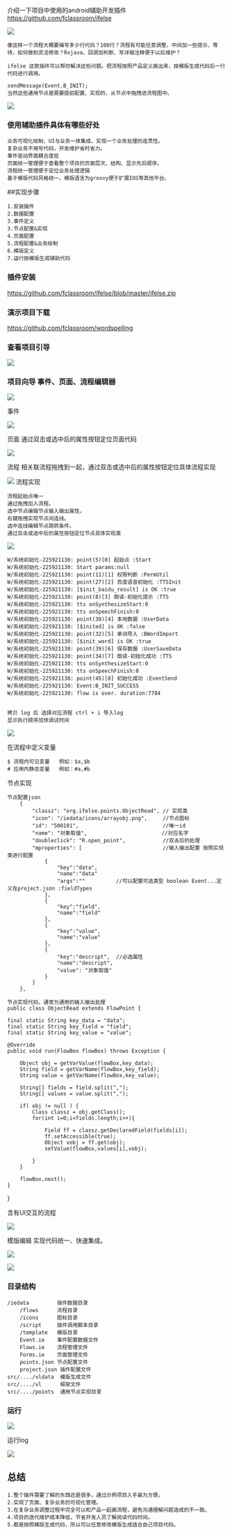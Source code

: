 介绍一下项目中使用的android辅助开发插件
https://github.com/fclassroom/ifelse

![](https://user-gold-cdn.xitu.io/2019/2/28/1693210554692fdc?w=840&h=382&f=png&s=90870) 


    像这样一个流程大概要编写多少行代码？100行？流程有可能任意调整，中间加一些提示、等待，如何做到灵活修改？Rxjava、回调加判断、写详细注释便于以后维护？

    ifelse 这款插件可以帮你解决这些问题。把流程按照产品定义画出来，按模版生成代码后一行代码进行调用。
    
    sendMessage(Event.B_INIT);
    当然这些通用节点是需要提前配置、实现的，从节点中拖拽进流程图中。

![](https://user-gold-cdn.xitu.io/2019/3/8/1695b0c089a0116e?w=499&h=397&f=png&s=56778)


### 使用辅助插件具体有哪些好处
    
    业务可视化绘制、UI与业务一体集成，实现一个业务处理的连贯性。
    复杂业务不用写代码，开发维护省时省力。
    事件驱动界面耦合度低
    页面统一管理便于查看整个项目的页面层次、结构、显示先后顺序。
    流程统一管理便于定位业务处理逻辑
    基于模版代码风格统一，模版语言为groovy便于扩展IOS等其他平台。
    

    
##实现步骤
   
    1.安装插件
    2.数据配置
    3.事件定义
    3.节点配置&实现
    4.页面配置
    5.流程配置&业务绘制
    6.模版定义
    7.运行按模版生成辅助代码
    
### 插件安装

https://github.com/fclassroom/ifelse/blob/master/ifelse.zip
   
### 演示项目下载

https://github.com/fclassroom/wordspelling

### 查看项目引导
    
    
![](https://user-gold-cdn.xitu.io/2019/3/8/1695b243270019b9?w=179&h=46&f=png&s=6990)

### 项目向导 事件、页面、流程编辑器
    
![](https://user-gold-cdn.xitu.io/2019/3/8/1695b2690f3faf15?w=357&h=394&f=png&s=43288)

事件 

![](https://user-gold-cdn.xitu.io/2019/3/8/1695b2efb5018694?w=954&h=524&f=png&s=110169)

页面 通过双击或选中后的属性按钮定位页面代码

![](https://user-gold-cdn.xitu.io/2019/3/8/1695b2f78ba18c74?w=760&h=509&f=png&s=79699)
    
流程 相关联流程拖拽到一起，通过双击或选中后的属性按钮定位具体流程实现

![](https://user-gold-cdn.xitu.io/2019/3/8/1695b2fe8988edf4?w=603&h=385&f=png&s=62269)
流程实现 

    流程起始点唯一
    通过拖拽加入流程。
    选中节点编辑节点输入输出属性。
    右键拖拽实现节点间连线。
    选中连线编辑节点跳转条件。
    通过双击或选中后的属性按钮定位节点具体实现类
    

![](https://user-gold-cdn.xitu.io/2019/3/8/1695b357899eb900?w=2234&h=1212&f=png&s=838438)

    W/系统初始化-225921130: point(5)[0] 起始点 :Start
    W/系统初始化-225921130: Start params:null
    W/系统初始化-225921130: point(11)[1] 权限判断 :PermUtil
    W/系统初始化-225921130: point(27)[2] 百度语音初始化 :TTSInit
    W/系统初始化-225921130: [$init_baidu_result] is OK :true
    W/系统初始化-225921130: point(8)[3] 朗读-初始化提示 :TTS
    W/系统初始化-225921130: tts onSynthesizeStart:0
    W/系统初始化-225921130: tts onSpeechFinish:0
    W/系统初始化-225921130: point(38)[4] 本地数据 :UserData
    W/系统初始化-225921130: [$inited] is OK :false
    W/系统初始化-225921130: point(32)[5] 单词导入 :BWordImport
    W/系统初始化-225921130: [$init_word] is OK :true
    W/系统初始化-225921130: point(39)[6] 保存数据 :UserSaveData
    W/系统初始化-225921130: point(34)[7] 朗读-初始化成功 :TTS
    W/系统初始化-225921130: tts onSynthesizeStart:0
    W/系统初始化-225921130: tts onSpeechFinish:0
    W/系统初始化-225921130: point(45)[8] 初始化成功 :EventSend
    W/系统初始化-225921130: Event:B_INIT_SUCCESS
    W/系统初始化-225921130: flow is over. duration:7784
    
    
    拷贝 log 后 选择对应流程 ctrl + i 导入log
    显示执行顺序加快调试时间
  
![](https://user-gold-cdn.xitu.io/2019/3/8/1695b5ed9ed45f84?w=839&h=464&f=png&s=191935)

在流程中定义变量

    $ 流程内可见变量   例如：$a,$b
    # 应用内静态变量   例如：#a,#b 
    
节点实现
    
    节点配置json
        {
            "classz": "org.ifelse.points.ObjectRead", // 实现类
            "icon": "/iedata/icons/arrayobj.png",     //节点图标
            "id": "500101",                           //唯一id
            "name": "对象取值",                        //对应名字
            "doubleclick": "R.open_point",            //双击后的处理
            "mproperties": [                          //输入输出配置 按照实现类进行配置 
                {
                    "key":"data",
                    "name":"data"
                    "args":""          //可以配置可选类型 boolean Event...定义在project.json :fieldTypes
                },
                {
                    "key":"field",
                    "name":"field"
                },
                {
                    "key":"value",
                    "name":"value"
                },
                {
                    "key":"descript",  //必选属性
                    "name":"descript",
                    "value": "对象取值"
                }
            ]
        },
    
    节点实现代码，通常为通用的输入输出处理
    public class ObjectRead extends FlowPoint {

    final static String key_data = "data";
    final static String key_field = "field";
    final static String key_value = "value";

    @Override
    public void run(FlowBox flowBox) throws Exception {

        Object obj = getVarValue(flowBox,key_data);
        String field = getVarName(flowBox,key_field);
        String value = getVarName(flowBox,key_value);

        String[] fields = field.split(",");
        String[] values = value.split(",");

        if( obj != null ) {
            Class classz = obj.getClass();
            for(int i=0;i<fields.length;i++){

                Field ff = classz.getDeclaredField(fields[i]);
                ff.setAccessible(true);
                Object vobj = ff.get(obj);
                setValue(flowBox,values[i],vobj);

            }
        }

        flowBox.next();
    }
}

含有UI交互的流程


![](https://user-gold-cdn.xitu.io/2019/3/8/1695c229c6d9e4e2?w=748&h=288&f=png&s=59428)


模版编辑 实现代码统一、快速集成。
 
![](https://user-gold-cdn.xitu.io/2019/3/8/1695b4655307672b?w=1882&h=1182&f=png&s=679633)


![](https://user-gold-cdn.xitu.io/2019/3/8/1695b4d5c8153a87?w=1632&h=978&f=png&s=464016)
### 目录结构

    /iedata         插件数据目录
        /flows      流程目录
        /icons      图标目录
        /script     插件调用脚本目录
        /template   模版目录
        Event.ie    事件配置数据文件
        Flows.ie    流程管理文件
        Forms.ie    页面管理文件
        points.json 节点配置文件
        project.json 插件配置文件
    src/..../vldata  模版生成文件
    src/..../vl      框架文件
    src/..../points  通用节点实现目录
### 运行

![](https://user-gold-cdn.xitu.io/2019/3/8/1695b4a03e1433fa?w=264&h=114&f=png&s=15637)


运行log
    
![](https://user-gold-cdn.xitu.io/2019/3/8/1695b4ad50fe2dae?w=1060&h=736&f=png&s=173936)

## 总结

    1.整个插件需要了解的东西还是很多，通过示例项目入手最为方便。
    2.实现了页面、复杂业务的可视化管理。
    3.在复杂业务调整过程中完全可以和产品一起画流程，避免沟通理解问题造成的不一致。
    4.项目的迭代维护成本降低，节省开发人员了解阅读代码时间。
    5.都是按照模版生成代码，所以可以任意修改模版生成适合自己项目代码。
    
    

    

